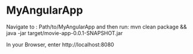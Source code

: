 # MyAngularApp

Navigate to : Path/to/MyAngularApp
and then run:
mvn clean package && java -jar target/movie-app-0.0.1-SNAPSHOT.jar

In your Browser, enter http://localhost:8080
